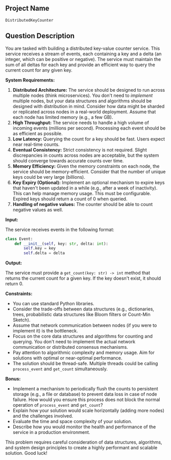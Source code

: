 ## Project Name

`DistributedKeyCounter`

## Question Description

You are tasked with building a distributed key-value counter service. This service receives a stream of events, each containing a key and a delta (an integer, which can be positive or negative). The service must maintain the sum of all deltas for each key and provide an efficient way to query the current count for any given key.

**System Requirements:**

1.  **Distributed Architecture:** The service should be designed to run across multiple nodes (think microservices). You don't need to *implement* multiple nodes, but your data structures and algorithms should be designed with distribution in mind.  Consider how data might be sharded or replicated across nodes in a real-world deployment. Assume that each node has limited memory (e.g., a few GB).
2.  **High Throughput:** The service needs to handle a high volume of incoming events (millions per second).  Processing each event should be as efficient as possible.
3.  **Low Latency:** Querying the count for a key should be fast.  Users expect near real-time counts.
4.  **Eventual Consistency:** Strict consistency is not required. Slight discrepancies in counts across nodes are acceptable, but the system should converge towards accurate counts over time.
5.  **Memory Efficiency:** Given the memory constraints on each node, the service should be memory-efficient.  Consider that the number of unique keys could be very large (billions).
6.  **Key Expiry (Optional):** Implement an optional mechanism to expire keys that haven't been updated in a while (e.g., after a week of inactivity). This can help manage memory usage.  This must be configurable. Expired keys should return a count of 0 when queried.
7.  **Handling of negative values:** The counter should be able to count negative values as well.

**Input:**

The service receives events in the following format:

```python
class Event:
    def __init__(self, key: str, delta: int):
        self.key = key
        self.delta = delta
```

**Output:**

The service must provide a `get_count(key: str) -> int` method that returns the current count for a given key.  If the key doesn't exist, it should return 0.

**Constraints:**

*   You can use standard Python libraries.
*   Consider the trade-offs between data structures (e.g., dictionaries, trees, probabilistic data structures like Bloom filters or Count-Min Sketch).
*   Assume that network communication between nodes (if you were to implement it) is the bottleneck.
*   Focus on the core data structures and algorithms for counting and querying.  You don't need to implement the actual network communication or distributed consensus mechanisms.
*   Pay attention to algorithmic complexity and memory usage. Aim for solutions with optimal or near-optimal performance.
*   The solution should be thread-safe. Multiple threads could be calling `process_event` and `get_count` simultaneously.

**Bonus:**

*   Implement a mechanism to periodically flush the counts to persistent storage (e.g., a file or database) to prevent data loss in case of node failure. How would you ensure this process does not block the normal operation of `process_event` and `get_count`?
*   Explain how your solution would scale horizontally (adding more nodes) and the challenges involved.
*   Evaluate the time and space complexity of your solution.
*   Describe how you would monitor the health and performance of the service in a production environment.

This problem requires careful consideration of data structures, algorithms, and system design principles to create a highly performant and scalable solution. Good luck!
